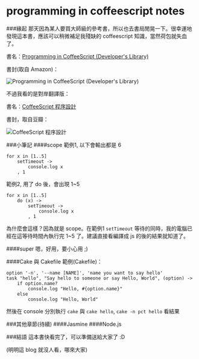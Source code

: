 programming in coffeescript notes
======
###緣起
那天因為某人要買大師級的參考書，所以也去書局閒晃一下。很幸運地發現這本書，應該可以稍微補足我殘缺的 coffeescript 知識，當然荷包就失血了。

書名：[Programming in CoffeeScript (Developer's Library)](http://www.amazon.com/Programming-CoffeeScript-Developers-Library-Bates/dp/032182010X)

書封(取自 Amazon)：

![Programming in CoffeeScript (Developer's Library)](http://ecx.images-amazon.com/images/I/51egrMIEBNL.jpg)

不過我看的是對岸翻譯版：

書名：[CoffeeScript 程序設計](http://www.tenlong.com.tw/items/711530193X?item_id=537305)

書封，取自豆瓣：

![CoffeeScript 程序設計](http://img3.douban.com/lpic/s24642727.jpg)

###小筆記
####scope
範例1, 以下會輸出都是 6

	for x in [1..5]
		setTimeout ->
			console.log x
		, 1
		
範例2, 用了 do 後，會出現 1~5

	for x in [1..5]
		do (x) ->
			setTimeout ->
				console.log x
			, 1

為什麼會這樣？因為就是 scope。在範例1 `setTimeout` 等待的同時，我的電腦已經在這等待時間內執行完 1~5 了。建議直接看編譯成 js 的後的結果就知道了。

####super
嗯，好用，要小心用 ;)

####Cake 與 Cakefile
範例(Cakefile)：

	option '-n', '--name [NAME]', 'name you want to say hello'
	task "hello", "Say hello to someone or say Hello, World", (option) ->
		if option.name?		
			console.log "Hello, #{option.name}"
		else
			console.log "Hello, World"
				
		
然後在 console 分別執行 `cake` 與 `cake hello`, `cake -n pct hello` 看結果

###其他章節(待續)
####Jasmine
####Node.js

###結語
這本書快看完了，可以準備送給大家了 :D

(明明這 blog 就沒人看，哪來大家)
